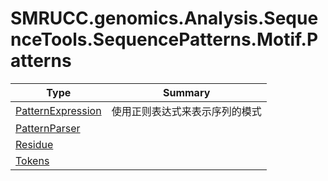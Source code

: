 ﻿
# SMRUCC.genomics.Analysis.SequenceTools.SequencePatterns.Motif.Patterns

|Type|Summary|
|----|-------|
|[PatternExpression](./PatternExpression.md)|使用正则表达式来表示序列的模式|
|[PatternParser](./PatternParser.md)||
|[Residue](./Residue.md)||
|[Tokens](./Tokens.md)||


